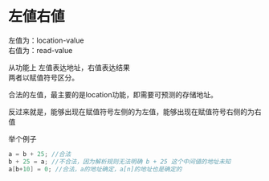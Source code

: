 # 左値右値

左值为：location-value  
右值为：read-value

从功能上 左值表达地址，右值表达结果  
两者以赋值符号区分。

合法的左值，最主要的是location功能，即需要可预测的存储地址。

反过来就是，能够出现在赋值符号左侧的为左值，能够出现在赋值符号右侧的为右值

举个例子

```c
a = b + 25; //合法  
b + 25 = a; //不合法，因为解析规则无法明确 b + 25 这个中间値的地址未知
a[b+10] = 0; //合法，a的地址确定，a[n]的地址也是确定的
```





